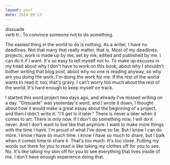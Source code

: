 ```yaml
---
layout: post
date: 2014-09-13
---
```


dissuade  
verb tr.: To convince someone not to do something.

The easiest thing in the world to do is nothing. As a writer, I have no deadlines. Not that many that really matter, that is. Most of my deadlines, projects, work is made up by me, set by me, edited and published by me. I can do it if I want. It's so easy to tell myself not to. To make up excuses in my head about why I don't have to work on this book, about why I shouldn't bother writing that blog post, about why no one is reading anyway, so why are you doing the work. I'm doing the work for me. If the rest of the world wants to read it, too, that's gravy. I can't worry too much about the rest of the world. It's hard enough to keep myself on track. 

I started this word project two days ago, and already I've missed writing on a day. "Dissuade" was yesterday's word, and I wrote it down, I thought about how it would make a great essay about the beginning of a project, and then I didn't write it. "I'll get to it later." There is never a later when it comes to art. There is only now. If I don't do something now, I will do it never. And I don't want to live like that anymore. I want to make more things with the time I have. I'm proud of what I've done so far. But I know I can do more. I know I have so much time. I know I have so much to share, but I balk when it comes time to share it. That's too much. It's too close. Putting my words out there for you to read is like taking my clothes off for you to see. No. It's like taking my skin off for you to see everything that lives inside of me. I don't have enough experience doing that.
